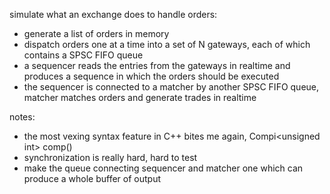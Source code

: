 simulate what an exchange does to handle orders:

* generate a list of orders in memory
* dispatch orders one at a time into a set of N gateways, each of which contains a SPSC FIFO queue
* a sequencer reads the entries from the gateways in realtime and produces a sequence in which the orders should be executed
* the sequencer is connected to a matcher by another SPSC FIFO queue, matcher matches orders and generate trades in realtime

notes:

* the most vexing syntax feature in C++ bites me again, Compi\<unsigned int> comp()
* synchronization is really hard, hard to test
* make the queue connecting sequencer and matcher one which can produce a whole buffer of output
